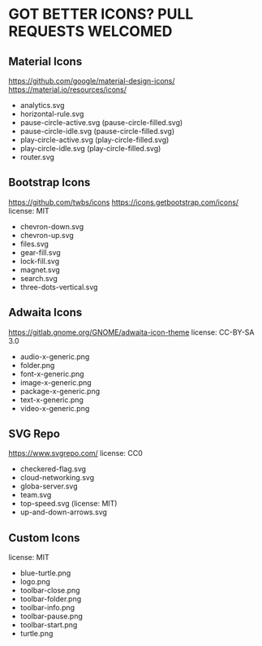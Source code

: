 
# GOT BETTER ICONS? PULL REQUESTS WELCOMED

## Material Icons

https://github.com/google/material-design-icons/
https://material.io/resources/icons/

* analytics.svg
* horizontal-rule.svg
* pause-circle-active.svg (pause-circle-filled.svg)
* pause-circle-idle.svg (pause-circle-filled.svg)
* play-circle-active.svg (play-circle-filled.svg)
* play-circle-idle.svg (play-circle-filled.svg)
* router.svg

## Bootstrap Icons

https://github.com/twbs/icons
https://icons.getbootstrap.com/icons/
license: MIT

* chevron-down.svg
* chevron-up.svg
* files.svg
* gear-fill.svg
* lock-fill.svg
* magnet.svg
* search.svg
* three-dots-vertical.svg

## Adwaita Icons

https://gitlab.gnome.org/GNOME/adwaita-icon-theme
license: CC-BY-SA 3.0

* audio-x-generic.png
* folder.png
* font-x-generic.png
* image-x-generic.png
* package-x-generic.png
* text-x-generic.png
* video-x-generic.png


## SVG Repo

https://www.svgrepo.com/
license: CC0

* checkered-flag.svg
* cloud-networking.svg
* globa-server.svg
* team.svg
* top-speed.svg (license: MIT)
* up-and-down-arrows.svg


## Custom Icons

license: MIT

* blue-turtle.png
* logo.png
* toolbar-close.png
* toolbar-folder.png
* toolbar-info.png
* toolbar-pause.png
* toolbar-start.png
* turtle.png

